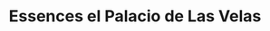 ---
title: "Essences el Palacio de Las Velas"
url: /pereira/essences-el-palacio-de-las-velas/
shop: Kerzen
---
